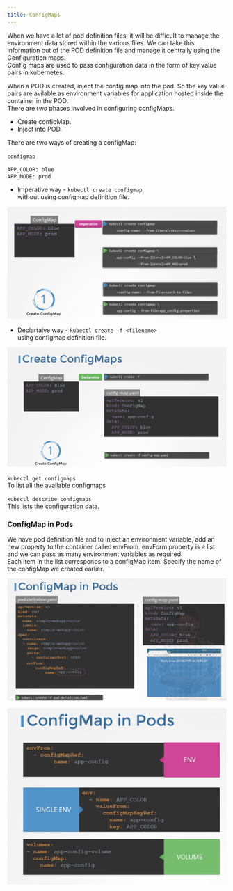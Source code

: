 ```yaml
---
title: ConfigMaps
---
```


When we have a lot of pod definition files, it will be difficult to manage the environment data stored within the various files. We can take this information out of the POD definition file and manage it centrally using the Configuration maps.  
Config maps are used to pass configuration data in the form of key value pairs in kubernetes.  

When a POD is created, inject the config map into the pod. So the key value pairs are avilable as environment variables for application hosted inside the container in the POD.   
There are two phases involved in configuring configMaps.
* Create configMap.  
* Inject into POD. 

There are two ways of creating a configMap:  

`configmap`
```
APP_COLOR: blue
APP_MODE: prod
```

* Imperative way - `kubectl create configmap`   
without using configmap definition file.  

![Imperative](Screens/imperative.png)  

* Declartaive way - `kubectl create -f <filename>`  
using configmap definition file.  

![Declarative](Screens/declarative.png)

`kubectl get configmaps`  
To list all the available configmaps

`kubectl describe configmaps`  
This lists the configuration data.  

### ConfigMap in Pods

We have pod definition file and to inject an environment variable, add an new property to the container called envFrom. 
envForm property is a list and we can pass as many environment variables as required.  
Each item in the list corresponds to a configMap item. Specify the name of the configMap we created earlier.

![pod-env](Screens/pod-env.png)


![config-pods](Screens/config-pods.png)



